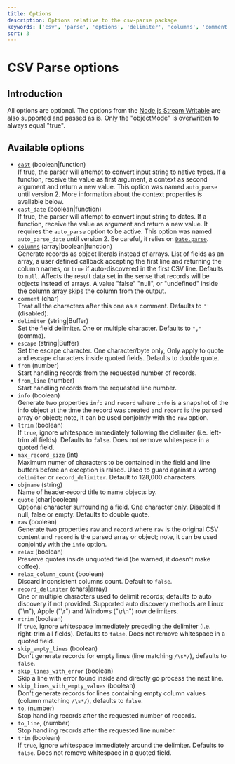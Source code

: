 ```yaml
---
title: Options
description: Options relative to the csv-parse package
keywords: ['csv', 'parse', 'options', 'delimiter', 'columns', 'comment', 'escape']
sort: 3
---
```


# CSV Parse options

## Introduction

All options are optional. The options from the [Node.js Stream Writable](https://nodejs.org/api/stream.html#stream_constructor_new_stream_writable_options) are also supported and passed as is. Only the "objectMode" is overwritten to always equal "true".

## Available options

* [`cast`](/parse/options/cast) (boolean|function)   
  If true, the parser will attempt to convert input string to native types. If a function, receive the value as first argument, a context as second argument and return a new value. This option was named `auto_parse` until version 2. More information about the context properties is available below.
* `cast_date` (boolean|function)   
  If true, the parser will attempt to convert input string to dates. If a function, receive the value as argument and return a new value. It requires the `auto_parse` option to be active. This option was named `auto_parse_date` until version 2. Be careful, it relies on [`Date.parse`](https://developer.mozilla.org/en-US/docs/Web/JavaScript/Reference/Global_Objects/Date/parse).
* [`columns`](/parse/options/cast) (array|boolean|function)   
  Generate records as object literals instead of arrays. List of fields as an array, a user defined callback accepting the first line and returning the column names, or `true` if auto-discovered in the first CSV line. Defaults to `null`. Affects the result data set in the sense that records will be objects instead of arrays. A value "false" "null", or "undefined" inside the column array skips the column from the output.
* `comment` (char)   
  Treat all the characters after this one as a comment. Defaults to `''` (disabled).
* `delimiter` (string|Buffer)   
  Set the field delimiter. One or multiple character. Defaults to `","` (comma).
* `escape` (string|Buffer)   
  Set the escape character. One character/byte only, Only apply to quote and escape characters inside quoted fields. Defaults to double quote.
* `from` (number)   
  Start handling records from the requested number of records.
* `from_line` (number)   
  Start handling records from the requested line number.
* `info` (boolean)   
  Generate two properties `info` and `record` where `info` is a snapshot of the info object at the time the record was created and `record` is the parsed array or object; note, it can be used conjointly with the `raw` option.
* `ltrim` (boolean)   
  If `true`, ignore whitespace immediately following the delimiter (i.e. left-trim all fields). Defaults to `false`. Does not remove whitespace in a quoted field.
* `max_record_size` (int)   
  Maximum numer of characters to be contained in the field and line buffers before an exception is raised. Used to guard against a wrong `delimiter` or `record_delimiter`. Default to 128,000 characters.
* `objname` (string)   
  Name of header-record title to name objects by.
* `quote` (char|boolean)   
  Optional character surrounding a field. One character only. Disabled if null, false or empty. Defaults to double quote.
* `raw` (boolean)   
  Generate two properties `raw` and `record` where `raw` is the original CSV content and `record` is the parsed array or object; note, it can be used conjointly with the `info` option.
* `relax` (boolean)   
  Preserve quotes inside unquoted field (be warned, it doesn't make coffee).
* `relax_column_count` (boolean)   
  Discard inconsistent columns count. Default to `false`.
* `record_delimiter` (chars|array)   
  One or multiple characters used to delimit records; defaults to auto discovery if not provided. Supported auto discovery methods are Linux ("\n"), Apple ("\r") and Windows ("\r\n") row delimiters.
* `rtrim` (boolean)   
  If `true`, ignore whitespace immediately preceding the delimiter (i.e. right-trim all fields). Defaults to `false`.  Does not remove whitespace in a quoted field.
* `skip_empty_lines` (boolean)   
  Don't generate records for empty lines (line matching `/\s*/`), defaults to `false`.
* `skip_lines_with_error` (boolean)   
  Skip a line with error found inside and directly go process the next line.
* `skip_lines_with_empty_values` (boolean)   
  Don't generate records for lines containing empty column values (column matching `/\s*/`), defaults to `false`.
* `to`, (number)   
  Stop handling records after the requested number of records.
* `to_line`, (number)   
  Stop handling records after the requested line number.
* `trim` (boolean)   
  If `true`, ignore whitespace immediately around the delimiter. Defaults to `false`. Does not remove whitespace in a quoted field.
